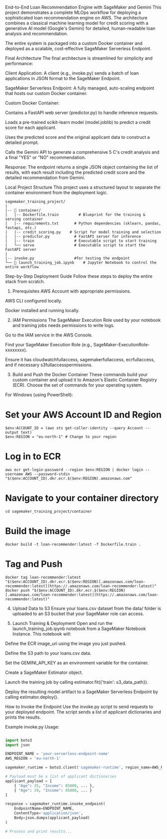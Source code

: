 End-to-End Loan Recommendation Engine with SageMaker and Gemini
This project demonstrates a complete MLOps workflow for deploying a sophisticated loan recommendation engine on AWS. The architecture combines a classical machine learning model for credit scoring with a generative AI model (Google's Gemini) for detailed, human-readable loan analysis and recommendation.

The entire system is packaged into a custom Docker container and deployed as a scalable, cost-effective SageMaker Serverless Endpoint.

Final Architecture
The final architecture is streamlined for simplicity and performance:

Client Application: A client (e.g., invoke.py) sends a batch of loan applications in JSON format to the SageMaker Endpoint.

SageMaker Serverless Endpoint: A fully managed, auto-scaling endpoint that hosts our custom Docker container.

Custom Docker Container:

Contains a FastAPI web server (predictor.py) to handle inference requests.

Loads a pre-trained scikit-learn model (model.joblib) to predict a credit score for each applicant.

Uses the predicted score and the original applicant data to construct a detailed prompt.

Calls the Gemini API to generate a comprehensive 5 C's credit analysis and a final "YES" or "NO" recommendation.

Response: The endpoint returns a single JSON object containing the list of results, with each result including the predicted credit score and the detailed recommendation from Gemini.

Local Project Structure
This project uses a structured layout to separate the container environment from the deployment logic.

```
sagemaker_training_project/
|
|-- 📂 container/
|   |-- Dockerfile.train         # Blueprint for the training & serving container
|   |-- requirements.txt       # Python dependencies (sklearn, pandas, fastapi, etc.)
|   |-- credit_scoring.py    # Script for model training and selection
|   |-- predictor.py           # FastAPI server for inference
|   |-- train                  # Executable script to start training
|   └── serve                  # Executable script to start the FastAPI server
|
|-- invoke.py                  #for testing the endpoint     
└── 📜 launch_training_job.ipynb    # Jupyter Notebook to control the entire workflow
```

Step-by-Step Deployment Guide
Follow these steps to deploy the entire stack from scratch.

1. Prerequisites
AWS Account with appropriate permissions.

AWS CLI configured locally.

Docker installed and running locally.

2. IAM Permissions
The SageMaker Execution Role used by your notebook and training jobs needs permissions to write logs.

Go to the IAM service in the AWS Console.

Find your SageMaker Execution Role (e.g., SageMaker-ExecutionRole-xxxxxxxx).

Ensure it has cloudwatchfullaccess, sagemakerfullaccess, ecrfullaccess, and if necessary s3fullaccesspermissions.

3. Build and Push the Docker Container
These commands build your custom container and upload it to Amazon's Elastic Container Registry (ECR). Choose the set of commands for your operating system.

For Windows (using PowerShell):

# Set your AWS Account ID and Region
```shell
$env:ACCOUNT_ID = (aws sts get-caller-identity --query Account --output text)
$env:REGION = "eu-north-1" # Change to your region
```

# Log in to ECR
```shell
aws ecr get-login-password --region $env:REGION | docker login --username AWS --password-stdin "$($env:ACCOUNT_ID).dkr.ecr.$($env:REGION).amazonaws.com"
```

# Navigate to your container directory
```shell
cd sagemaker_training_project/container
```

# Build the image
```shell
docker build -t loan-recommender:latest -f Dockerfile.train .
```

# Tag and Push
```shell
docker tag loan-recommender:latest "$($env:ACCOUNT_ID).dkr.ecr.$($env:REGION)[.amazonaws.com/loan-recommender:latest](https://.amazonaws.com/loan-recommender:latest)"
docker push "$($env:ACCOUNT_ID).dkr.ecr.$($env:REGION)[.amazonaws.com/loan-recommender:latest](https://.amazonaws.com/loan-recommender:latest)"
```

4. Upload Data to S3
Ensure your loans.csv dataset from the data/ folder is uploaded to an S3 bucket that your SageMaker role can access.

5. Launch Training & Deployment
Open and run the launch_training_job.ipynb notebook from a SageMaker Notebook Instance. This notebook will:

Define the ECR image_uri using the image you just pushed.

Define the S3 path to your loans.csv data.

Set the GEMINI_API_KEY as an environment variable for the container.

Create a SageMaker Estimator object.

Launch the training job by calling estimator.fit({'train': s3_data_path}).

Deploy the resulting model artifact to a SageMaker Serverless Endpoint by calling estimator.deploy().

How to Invoke the Endpoint
Use the invoke.py script to send requests to your deployed endpoint. The script sends a list of applicant dictionaries and prints the results.

Example invoke.py Usage:
```python

import boto3
import json

ENDPOINT_NAME = 'your-serverless-endpoint-name' 
AWS_REGION = 'eu-north-1' 

sagemaker_runtime = boto3.client('sagemaker-runtime', region_name=AWS_REGION)

# Payload must be a list of applicant dictionaries
applicant_payload = [
    { "Age": 35, "Income": 85000, ... },
    { "Age": 29, "Income": 45000, ... }
]

response = sagemaker_runtime.invoke_endpoint(
    EndpointName=ENDPOINT_NAME,
    ContentType='application/json',
    Body=json.dumps(applicant_payload)
)

# Process and print results...
```
